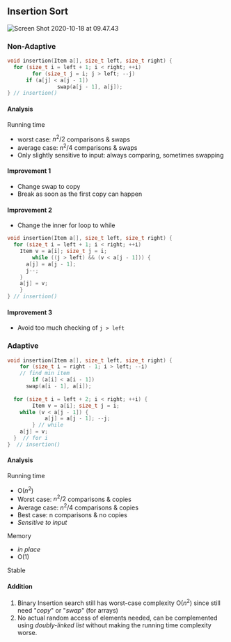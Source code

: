 ## Insertion Sort

![Screen Shot 2020-10-18 at 09.47.43](https://tva1.sinaimg.cn/large/007S8ZIlly1gjvw1oslbuj30xq0p440p.jpg)

### Non-Adaptive

```c++
void insertion(Item a[], size_t left, size_t right) { 
  for (size_t i = left + 1; i < right; ++i)
		for (size_t j = i; j > left; --j) 
      if (a[j] < a[j - 1])
				swap(a[j - 1], a[j]); 
} // insertion()
```

#### Analysis

Running time

- worst case: $n^2/2$ comparisons & swaps 
- average case: $n^2/4$ comparisons & swaps 
- Only slightly sensitive to input: always comparing, sometimes swapping

#### Improvement 1

- Change swap to copy
- Break as soon as the first copy can happen

#### Improvement 2

- Change the inner for loop to while

```c++
void insertion(Item a[], size_t left, size_t right) { 
  for (size_t i = left + 1; i < right; ++i)
    Item v = a[i]; size_t j = i;
		while ((j > left) && (v < a[j - 1])) {
      a[j] = a[j - 1];
      j--;
    }
  	a[j] = v;
	}
} // insertion()
```

#### Improvement 3

- Avoid too much checking of `j > left`



### Adaptive

```c++
void insertion(Item a[], size_t left, size_t right) {
	for (size_t i = right - 1; i > left; --i) 
    // find min item
		if (a[i] < a[i - 1]) 
      swap(a[i - 1], a[i]);
  
  for (size_t i = left + 2; i < right; ++i) {
		Item v = a[i]; size_t j = i; 
    while (v < a[j - 1]) {
			a[j] = a[j - 1]; --j;
		} // while
    a[j] = v;
  }  // for i
}  // insertion()
```

#### Analysis

Running time

- O($n^2$)
- Worst case: $n^2/2$ comparisons & copies
- Average case: $n^2/4$ comparisons & copies 
- Best case: n comparisons & no copies
- *Sensitive to input*

Memory

- *in place*
- O(1)

Stable

#### Addition

1. Binary Insertion search still has worst-case complexity O($n^2$) since still need "*copy*" or "*swap*" (for arrays)
2. No actual random access of elements needed, can be complemented using *doubly-linked list* without making the running time complexity worse.

